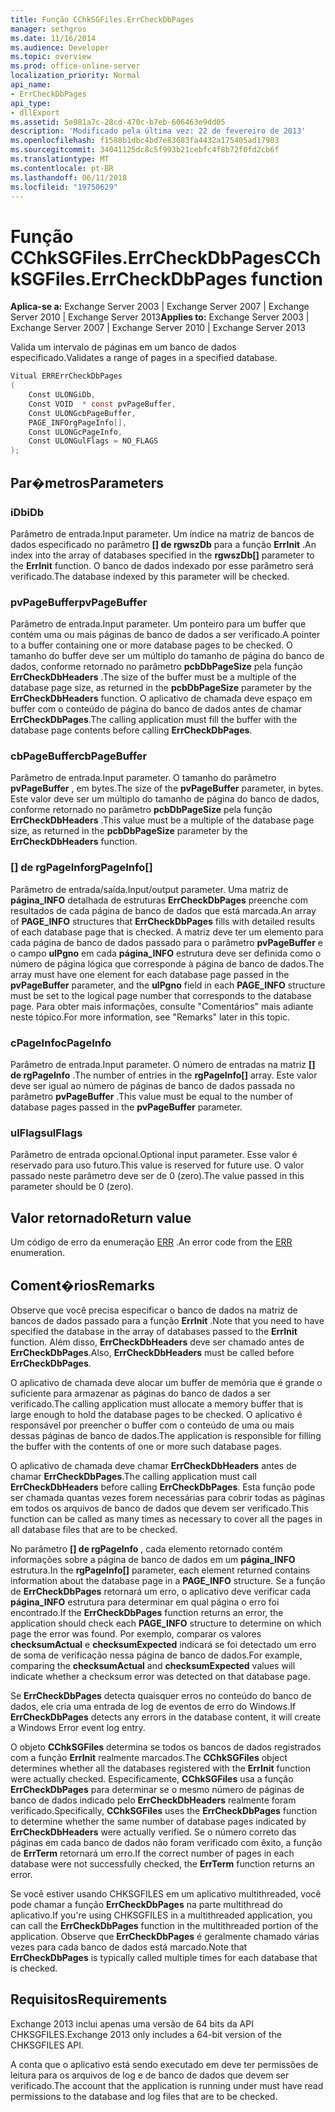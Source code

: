 ```yaml
---
title: Função CChkSGFiles.ErrCheckDbPages
manager: sethgros
ms.date: 11/16/2014
ms.audience: Developer
ms.topic: overview
ms.prod: office-online-server
localization_priority: Normal
api_name:
- ErrCheckDbPages
api_type:
- dllExport
ms.assetid: 5e981a7c-28cd-470c-b7eb-606463e9dd05
description: 'Modificado pela última vez: 22 de fevereiro de 2013'
ms.openlocfilehash: f1588b1dbc4bd7e83683fa4432a175405ad17903
ms.sourcegitcommit: 34041125dc8c5f993b21cebfc4f8b72f0fd2cb6f
ms.translationtype: MT
ms.contentlocale: pt-BR
ms.lasthandoff: 06/11/2018
ms.locfileid: "19750629"
---
```

# <a name="cchksgfileserrcheckdbpages-function"></a><span data-ttu-id="d2cd4-103">Função CChkSGFiles.ErrCheckDbPages</span><span class="sxs-lookup"><span data-stu-id="d2cd4-103">CChkSGFiles.ErrCheckDbPages function</span></span>

<span data-ttu-id="d2cd4-104">**Aplica-se a:** Exchange Server 2003 | Exchange Server 2007 | Exchange Server 2010 | Exchange Server 2013</span><span class="sxs-lookup"><span data-stu-id="d2cd4-104">**Applies to:** Exchange Server 2003 | Exchange Server 2007 | Exchange Server 2010 | Exchange Server 2013</span></span>
  
<span data-ttu-id="d2cd4-105">Valida um intervalo de páginas em um banco de dados especificado.</span><span class="sxs-lookup"><span data-stu-id="d2cd4-105">Validates a range of pages in a specified database.</span></span> 
  
```cs
Vitual ERRErrCheckDbPages  
(
    Const ULONGiDb,
    Const VOID  * const pvPageBuffer,
    Const ULONGcbPageBuffer,
    PAGE_INFOrgPageInfo[],
    Const ULONGcPageInfo,
    Const ULONGulFlags = NO_FLAGS
);

```

## <a name="parameters"></a><span data-ttu-id="d2cd4-106">Par�metros</span><span class="sxs-lookup"><span data-stu-id="d2cd4-106">Parameters</span></span>

### <a name="idb"></a><span data-ttu-id="d2cd4-107">iDb</span><span class="sxs-lookup"><span data-stu-id="d2cd4-107">iDb</span></span>
  
<span data-ttu-id="d2cd4-108">Parâmetro de entrada.</span><span class="sxs-lookup"><span data-stu-id="d2cd4-108">Input parameter.</span></span> <span data-ttu-id="d2cd4-109">Um índice na matriz de bancos de dados especificado no parâmetro **[] de rgwszDb** para a função **ErrInit** .</span><span class="sxs-lookup"><span data-stu-id="d2cd4-109">An index into the array of databases specified in the **rgwszDb[]** parameter to the **ErrInit** function.</span></span> <span data-ttu-id="d2cd4-110">O banco de dados indexado por esse parâmetro será verificado.</span><span class="sxs-lookup"><span data-stu-id="d2cd4-110">The database indexed by this parameter will be checked.</span></span> 
    
### <a name="pvpagebuffer"></a><span data-ttu-id="d2cd4-111">pvPageBuffer</span><span class="sxs-lookup"><span data-stu-id="d2cd4-111">pvPageBuffer</span></span> 
  
<span data-ttu-id="d2cd4-112">Parâmetro de entrada.</span><span class="sxs-lookup"><span data-stu-id="d2cd4-112">Input parameter.</span></span> <span data-ttu-id="d2cd4-113">Um ponteiro para um buffer que contém uma ou mais páginas de banco de dados a ser verificado.</span><span class="sxs-lookup"><span data-stu-id="d2cd4-113">A pointer to a buffer containing one or more database pages to be checked.</span></span> <span data-ttu-id="d2cd4-114">O tamanho do buffer deve ser um múltiplo do tamanho de página do banco de dados, conforme retornado no parâmetro **pcbDbPageSize** pela função **ErrCheckDbHeaders** .</span><span class="sxs-lookup"><span data-stu-id="d2cd4-114">The size of the buffer must be a multiple of the database page size, as returned in the **pcbDbPageSize** parameter by the **ErrCheckDbHeaders** function.</span></span> <span data-ttu-id="d2cd4-115">O aplicativo de chamada deve espaço em buffer com o conteúdo de página do banco de dados antes de chamar **ErrCheckDbPages**.</span><span class="sxs-lookup"><span data-stu-id="d2cd4-115">The calling application must fill the buffer with the database page contents before calling **ErrCheckDbPages**.</span></span>
    
### <a name="cbpagebuffer"></a><span data-ttu-id="d2cd4-116">cbPageBuffer</span><span class="sxs-lookup"><span data-stu-id="d2cd4-116">cbPageBuffer</span></span>
  
<span data-ttu-id="d2cd4-117">Parâmetro de entrada.</span><span class="sxs-lookup"><span data-stu-id="d2cd4-117">Input parameter.</span></span> <span data-ttu-id="d2cd4-118">O tamanho do parâmetro **pvPageBuffer** , em bytes.</span><span class="sxs-lookup"><span data-stu-id="d2cd4-118">The size of the **pvPageBuffer** parameter, in bytes.</span></span> <span data-ttu-id="d2cd4-119">Este valor deve ser um múltiplo do tamanho de página do banco de dados, conforme retornado no parâmetro **pcbDbPageSize** pela função **ErrCheckDbHeaders** .</span><span class="sxs-lookup"><span data-stu-id="d2cd4-119">This value must be a multiple of the database page size, as returned in the **pcbDbPageSize** parameter by the **ErrCheckDbHeaders** function.</span></span> 
    
### <a name="rgpageinfo"></a><span data-ttu-id="d2cd4-120">[] de rgPageInfo</span><span class="sxs-lookup"><span data-stu-id="d2cd4-120">rgPageInfo[]</span></span> 
  
<span data-ttu-id="d2cd4-121">Parâmetro de entrada/saída.</span><span class="sxs-lookup"><span data-stu-id="d2cd4-121">Input/output parameter.</span></span> <span data-ttu-id="d2cd4-122">Uma matriz de **página\_INFO** detalhada de estruturas **ErrCheckDbPages** preenche com resultados de cada página de banco de dados que está marcada.</span><span class="sxs-lookup"><span data-stu-id="d2cd4-122">An array of **PAGE\_INFO** structures that **ErrCheckDbPages** fills with detailed results of each database page that is checked.</span></span> <span data-ttu-id="d2cd4-123">A matriz deve ter um elemento para cada página de banco de dados passado para o parâmetro **pvPageBuffer** e o campo **ulPgno** em cada **página\_INFO** estrutura deve ser definida como o número de página lógica que corresponde à página de banco de dados.</span><span class="sxs-lookup"><span data-stu-id="d2cd4-123">The array must have one element for each database page passed in the **pvPageBuffer** parameter, and the **ulPgno** field in each **PAGE\_INFO** structure must be set to the logical page number that corresponds to the database page.</span></span> <span data-ttu-id="d2cd4-124">Para obter mais informações, consulte "Comentários" mais adiante neste tópico.</span><span class="sxs-lookup"><span data-stu-id="d2cd4-124">For more information, see "Remarks" later in this topic.</span></span> 
    
### <a name="cpageinfo"></a><span data-ttu-id="d2cd4-125">cPageInfo</span><span class="sxs-lookup"><span data-stu-id="d2cd4-125">cPageInfo</span></span>
  
<span data-ttu-id="d2cd4-126">Parâmetro de entrada.</span><span class="sxs-lookup"><span data-stu-id="d2cd4-126">Input parameter.</span></span> <span data-ttu-id="d2cd4-127">O número de entradas na matriz **[] de rgPageInfo** .</span><span class="sxs-lookup"><span data-stu-id="d2cd4-127">The number of entries in the **rgPageInfo[]** array.</span></span> <span data-ttu-id="d2cd4-128">Este valor deve ser igual ao número de páginas de banco de dados passada no parâmetro **pvPageBuffer** .</span><span class="sxs-lookup"><span data-stu-id="d2cd4-128">This value must be equal to the number of database pages passed in the **pvPageBuffer** parameter.</span></span> 
    
### <a name="ulflags"></a><span data-ttu-id="d2cd4-129">ulFlags</span><span class="sxs-lookup"><span data-stu-id="d2cd4-129">ulFlags</span></span> 
  
<span data-ttu-id="d2cd4-130">Parâmetro de entrada opcional.</span><span class="sxs-lookup"><span data-stu-id="d2cd4-130">Optional input parameter.</span></span> <span data-ttu-id="d2cd4-131">Esse valor é reservado para uso futuro.</span><span class="sxs-lookup"><span data-stu-id="d2cd4-131">This value is reserved for future use.</span></span> <span data-ttu-id="d2cd4-132">O valor passado neste parâmetro deve ser de 0 (zero).</span><span class="sxs-lookup"><span data-stu-id="d2cd4-132">The value passed in this parameter should be 0 (zero).</span></span>
    
## <a name="return-value"></a><span data-ttu-id="d2cd4-133">Valor retornado</span><span class="sxs-lookup"><span data-stu-id="d2cd4-133">Return value</span></span>

<span data-ttu-id="d2cd4-134">Um código de erro da enumeração [ERR](cchksgfiles-err-enumeration.md) .</span><span class="sxs-lookup"><span data-stu-id="d2cd4-134">An error code from the [ERR](cchksgfiles-err-enumeration.md) enumeration.</span></span> 
  
## <a name="remarks"></a><span data-ttu-id="d2cd4-135">Coment�rios</span><span class="sxs-lookup"><span data-stu-id="d2cd4-135">Remarks</span></span>

<span data-ttu-id="d2cd4-136">Observe que você precisa especificar o banco de dados na matriz de bancos de dados passado para a função **ErrInit** .</span><span class="sxs-lookup"><span data-stu-id="d2cd4-136">Note that you need to have specified the database in the array of databases passed to the **ErrInit** function.</span></span> <span data-ttu-id="d2cd4-137">Além disso, **ErrCheckDbHeaders** deve ser chamado antes de **ErrCheckDbPages**.</span><span class="sxs-lookup"><span data-stu-id="d2cd4-137">Also, **ErrCheckDbHeaders** must be called before **ErrCheckDbPages**.</span></span>
  
<span data-ttu-id="d2cd4-138">O aplicativo de chamada deve alocar um buffer de memória que é grande o suficiente para armazenar as páginas do banco de dados a ser verificado.</span><span class="sxs-lookup"><span data-stu-id="d2cd4-138">The calling application must allocate a memory buffer that is large enough to hold the database pages to be checked.</span></span> <span data-ttu-id="d2cd4-139">O aplicativo é responsável por preencher o buffer com o conteúdo de uma ou mais dessas páginas de banco de dados.</span><span class="sxs-lookup"><span data-stu-id="d2cd4-139">The application is responsible for filling the buffer with the contents of one or more such database pages.</span></span> 
  
<span data-ttu-id="d2cd4-140">O aplicativo de chamada deve chamar **ErrCheckDbHeaders** antes de chamar **ErrCheckDbPages**.</span><span class="sxs-lookup"><span data-stu-id="d2cd4-140">The calling application must call **ErrCheckDbHeaders** before calling **ErrCheckDbPages**.</span></span> <span data-ttu-id="d2cd4-141">Esta função pode ser chamada quantas vezes forem necessárias para cobrir todas as páginas em todos os arquivos de banco de dados que devem ser verificado.</span><span class="sxs-lookup"><span data-stu-id="d2cd4-141">This function can be called as many times as necessary to cover all the pages in all database files that are to be checked.</span></span>
  
<span data-ttu-id="d2cd4-142">No parâmetro **[] de rgPageInfo** , cada elemento retornado contém informações sobre a página de banco de dados em um **página\_INFO** estrutura.</span><span class="sxs-lookup"><span data-stu-id="d2cd4-142">In the **rgPageInfo[]** parameter, each element returned contains information about the database page in a **PAGE\_INFO** structure.</span></span> <span data-ttu-id="d2cd4-143">Se a função de **ErrCheckDbPages** retornará um erro, o aplicativo deve verificar cada **página\_INFO** estrutura para determinar em qual página o erro foi encontrado.</span><span class="sxs-lookup"><span data-stu-id="d2cd4-143">If the **ErrCheckDbPages** function returns an error, the application should check each **PAGE\_INFO** structure to determine on which page the error was found.</span></span> <span data-ttu-id="d2cd4-144">Por exemplo, comparar os valores **checksumActual** e **checksumExpected** indicará se foi detectado um erro de soma de verificação nessa página de banco de dados.</span><span class="sxs-lookup"><span data-stu-id="d2cd4-144">For example, comparing the **checksumActual** and **checksumExpected** values will indicate whether a checksum error was detected on that database page.</span></span> 
  
<span data-ttu-id="d2cd4-145">Se **ErrCheckDbPages** detecta quaisquer erros no conteúdo do banco de dados, ele cria uma entrada de log de eventos de erro do Windows.</span><span class="sxs-lookup"><span data-stu-id="d2cd4-145">If **ErrCheckDbPages** detects any errors in the database content, it will create a Windows Error event log entry.</span></span> 
  
<span data-ttu-id="d2cd4-146">O objeto **CChkSGFiles** determina se todos os bancos de dados registrados com a função **ErrInit** realmente marcados.</span><span class="sxs-lookup"><span data-stu-id="d2cd4-146">The **CChkSGFiles** object determines whether all the databases registered with the **ErrInit** function were actually checked.</span></span> <span data-ttu-id="d2cd4-147">Especificamente, **CChkSGFiles** usa a função **ErrCheckDbPages** para determinar se o mesmo número de páginas de banco de dados indicado pelo **ErrCheckDbHeaders** realmente foram verificado.</span><span class="sxs-lookup"><span data-stu-id="d2cd4-147">Specifically, **CChkSGFiles** uses the **ErrCheckDbPages** function to determine whether the same number of database pages indicated by **ErrCheckDbHeaders** were actually verified.</span></span> <span data-ttu-id="d2cd4-148">Se o número correto das páginas em cada banco de dados não foram verificado com êxito, a função de **ErrTerm** retornará um erro.</span><span class="sxs-lookup"><span data-stu-id="d2cd4-148">If the correct number of pages in each database were not successfully checked, the **ErrTerm** function returns an error.</span></span> 
  
<span data-ttu-id="d2cd4-149">Se você estiver usando CHKSGFILES em um aplicativo multithreaded, você pode chamar a função **ErrCheckDbPages** na parte multithread do aplicativo.</span><span class="sxs-lookup"><span data-stu-id="d2cd4-149">If you're using CHKSGFILES in a multithreaded application, you can call the **ErrCheckDbPages** function in the multithreaded portion of the application.</span></span> <span data-ttu-id="d2cd4-150">Observe que **ErrCheckDbPages** é geralmente chamado várias vezes para cada banco de dados está marcado.</span><span class="sxs-lookup"><span data-stu-id="d2cd4-150">Note that **ErrCheckDbPages** is typically called multiple times for each database that is checked.</span></span> 
  
## <a name="requirements"></a><span data-ttu-id="d2cd4-151">Requisitos</span><span class="sxs-lookup"><span data-stu-id="d2cd4-151">Requirements</span></span>

<span data-ttu-id="d2cd4-152">Exchange 2013 inclui apenas uma versão de 64 bits da API CHKSGFILES.</span><span class="sxs-lookup"><span data-stu-id="d2cd4-152">Exchange 2013 only includes a 64-bit version of the CHKSGFILES API.</span></span>
  
<span data-ttu-id="d2cd4-153">A conta que o aplicativo está sendo executado em deve ter permissões de leitura para os arquivos de log e de banco de dados que devem ser verificado.</span><span class="sxs-lookup"><span data-stu-id="d2cd4-153">The account that the application is running under must have read permissions to the database and log files that are to be checked.</span></span>
  

